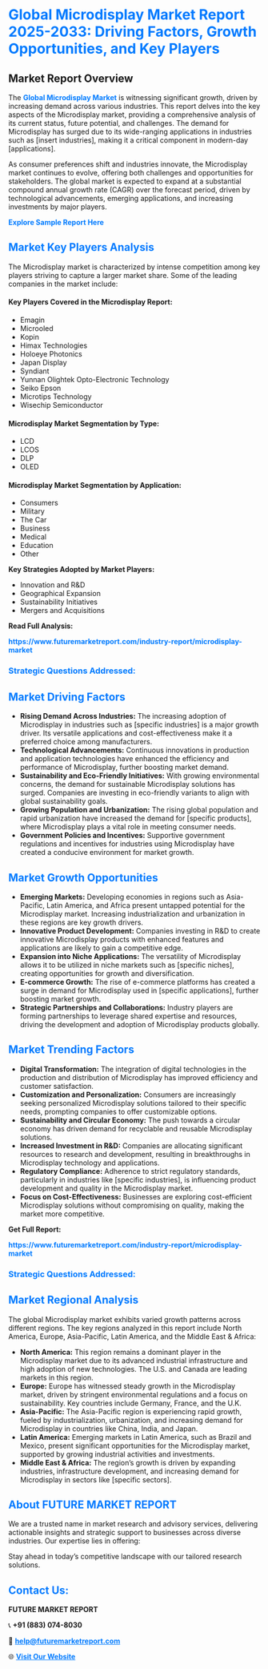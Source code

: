 <h1 style="color: #007BFF;">Global Microdisplay Market Report 2025-2033: Driving Factors, Growth Opportunities, and Key Players</h1>

<section id="overview">
<h2>Market Report Overview</h2>
<p>The <a href="https://www.futuremarketreport.com/industry-report/microdisplay-market" style="color: #007BFF; text-decoration: none;"><strong>Global Microdisplay Market</strong></a> is witnessing significant growth, driven by increasing demand across various industries. This report delves into the key aspects of the Microdisplay market, providing a comprehensive analysis of its current status, future potential, and challenges. The demand for Microdisplay has surged due to its wide-ranging applications in industries such as [insert industries], making it a critical component in modern-day [applications].</p>
<p>As consumer preferences shift and industries innovate, the Microdisplay market continues to evolve, offering both challenges and opportunities for stakeholders. The global market is expected to expand at a substantial compound annual growth rate (CAGR) over the forecast period, driven by technological advancements, emerging applications, and increasing investments by major players.</p>
</section>

<section id="overview">
<p><a href="https://www.futuremarketreport.com/request-sample/reportId=75980" style="color: #007BFF; text-decoration: none;"><strong>Explore Sample Report Here</strong></a></p>
</section>

<section id="key-players">
<h2 style="color: #007BFF;">Market Key Players Analysis</h2>
<p>The Microdisplay market is characterized by intense competition among key players striving to capture a larger market share. Some of the leading companies in the market include:</p>
<h4>Key Players Covered in the Microdisplay Report:</h4>
<ul><li>Emagin</li><li>Microoled</li><li>Kopin</li><li>Himax Technologies</li><li>Holoeye Photonics</li><li>Japan Display</li><li>Syndiant</li><li>Yunnan Olightek Opto-Electronic Technology</li><li>Seiko Epson</li><li>Microtips Technology</li><li>Wisechip Semiconductor</li></ul>
<h4>Microdisplay Market Segmentation by Type:</h4>
<ul><li>LCD</li><li>LCOS</li><li>DLP</li><li>OLED</li></ul>

<h4>Microdisplay Market Segmentation by Application:</h4>
<ul><li>Consumers</li><li>Military</li><li>The Car</li><li>Business</li><li>Medical</li><li>Education</li><li>Other</li></ul>
<p><strong>Key Strategies Adopted by Market Players:</strong></p>
<ul>
<li>Innovation and R&D</li>
<li>Geographical Expansion</li>
<li>Sustainability Initiatives</li>
<li>Mergers and Acquisitions</li>
</ul>
</section>

<section>
<p><strong>Read Full Analysis: </strong></p><a href="https://www.futuremarketreport.com/industry-report/microdisplay-market" style="color: #007BFF; text-decoration: none;"><strong>https://www.futuremarketreport.com/industry-report/microdisplay-market</strong></a>
<h3 style="color: #007BFF;">Strategic Questions Addressed:</h3>
</section>

<section id="driving-factors">
<h2 style="color: #007BFF;">Market Driving Factors</h2>
<ul>
<li><strong>Rising Demand Across Industries:</strong> The increasing adoption of Microdisplay in industries such as [specific industries] is a major growth driver. Its versatile applications and cost-effectiveness make it a preferred choice among manufacturers.</li>
<li><strong>Technological Advancements:</strong> Continuous innovations in production and application technologies have enhanced the efficiency and performance of Microdisplay, further boosting market demand.</li>
<li><strong>Sustainability and Eco-Friendly Initiatives:</strong> With growing environmental concerns, the demand for sustainable Microdisplay solutions has surged. Companies are investing in eco-friendly variants to align with global sustainability goals.</li>
<li><strong>Growing Population and Urbanization:</strong> The rising global population and rapid urbanization have increased the demand for [specific products], where Microdisplay plays a vital role in meeting consumer needs.</li>
<li><strong>Government Policies and Incentives:</strong> Supportive government regulations and incentives for industries using Microdisplay have created a conducive environment for market growth.</li>
</ul>
</section>

<section id="growth-opportunities">
<h2 style="color: #007BFF;">Market Growth Opportunities</h2>
<ul>
<li><strong>Emerging Markets:</strong> Developing economies in regions such as Asia-Pacific, Latin America, and Africa present untapped potential for the Microdisplay market. Increasing industrialization and urbanization in these regions are key growth drivers.</li>
<li><strong>Innovative Product Development:</strong> Companies investing in R&D to create innovative Microdisplay products with enhanced features and applications are likely to gain a competitive edge.</li>
<li><strong>Expansion into Niche Applications:</strong> The versatility of Microdisplay allows it to be utilized in niche markets such as [specific niches], creating opportunities for growth and diversification.</li>
<li><strong>E-commerce Growth:</strong> The rise of e-commerce platforms has created a surge in demand for Microdisplay used in [specific applications], further boosting market growth.</li>
<li><strong>Strategic Partnerships and Collaborations:</strong> Industry players are forming partnerships to leverage shared expertise and resources, driving the development and adoption of Microdisplay products globally.</li>
</ul>
</section>

<section id="trending-factors">
<h2 style="color: #007BFF;">Market Trending Factors</h2>
<ul>
<li><strong>Digital Transformation:</strong> The integration of digital technologies in the production and distribution of Microdisplay has improved efficiency and customer satisfaction.</li>
<li><strong>Customization and Personalization:</strong> Consumers are increasingly seeking personalized Microdisplay solutions tailored to their specific needs, prompting companies to offer customizable options.</li>
<li><strong>Sustainability and Circular Economy:</strong> The push towards a circular economy has driven demand for recyclable and reusable Microdisplay solutions.</li>
<li><strong>Increased Investment in R&D:</strong> Companies are allocating significant resources to research and development, resulting in breakthroughs in Microdisplay technology and applications.</li>
<li><strong>Regulatory Compliance:</strong> Adherence to strict regulatory standards, particularly in industries like [specific industries], is influencing product development and quality in the Microdisplay market.</li>
<li><strong>Focus on Cost-Effectiveness:</strong> Businesses are exploring cost-efficient Microdisplay solutions without compromising on quality, making the market more competitive.</li>
</ul>
</section>

<section>
<p><strong>Get Full Report: </strong></p><a href="https://www.futuremarketreport.com/industry-report/microdisplay-market" style="color: #007BFF; text-decoration: none;"><strong>https://www.futuremarketreport.com/industry-report/microdisplay-market</strong></a>
<h3 style="color: #007BFF;">Strategic Questions Addressed:</h3>
</section>


<section id="regional-analysis">
<h2 style="color: #007BFF;">Market Regional Analysis</h2>
<p>The global Microdisplay market exhibits varied growth patterns across different regions. The key regions analyzed in this report include North America, Europe, Asia-Pacific, Latin America, and the Middle East & Africa:</p>
<ul>
<li><strong>North America:</strong> This region remains a dominant player in the Microdisplay market due to its advanced industrial infrastructure and high adoption of new technologies. The U.S. and Canada are leading markets in this region.</li>
<li><strong>Europe:</strong> Europe has witnessed steady growth in the Microdisplay market, driven by stringent environmental regulations and a focus on sustainability. Key countries include Germany, France, and the U.K.</li>
<li><strong>Asia-Pacific:</strong> The Asia-Pacific region is experiencing rapid growth, fueled by industrialization, urbanization, and increasing demand for Microdisplay in countries like China, India, and Japan.</li>
<li><strong>Latin America:</strong> Emerging markets in Latin America, such as Brazil and Mexico, present significant opportunities for the Microdisplay market, supported by growing industrial activities and investments.</li>
<li><strong>Middle East & Africa:</strong> The region’s growth is driven by expanding industries, infrastructure development, and increasing demand for Microdisplay in sectors like [specific sectors].</li>
</ul>
</section>

<footer>
<h2 style="color: #007BFF;">About FUTURE MARKET REPORT</h2>
<p>We are a trusted name in market research and advisory services, delivering actionable insights and strategic support to businesses across diverse industries. Our expertise lies in offering:</p>

<p>Stay ahead in today’s competitive landscape with our tailored research solutions.</p>

<h2 style="color: #007BFF;">Contact Us:</h2>
<p><strong>FUTURE MARKET REPORT</strong></p>
<p>📞 <strong>+91 (883) 074-8030</strong></p>
<p>📧 <strong><a href="mailto:help@futuremarketreport.com" style="color: #007BFF;">help@futuremarketreport.com</a></strong></p>
<p>🌐 <strong><a href="https://www.futuremarketreport.com/" style="color: #007BFF;">Visit Our Website</a></strong></p>
</footer>